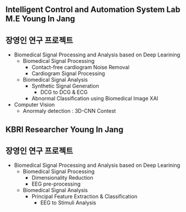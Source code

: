 ## __Intelligent Control and Automation System Lab M.E Young In Jang__  
## 장영인 연구 프로젝트   

* Biomedical Signal Processing and Analysis based on Deep Learining
  * Biomedical Signal Processing  
    * Contact-free cardiogram Noise Removal  
    * Cardiogram Signal Processing
  * Biomedical Signal Analysis  
    * Synthetic Signal Generation  
      * DCG to DCG & ECG
    * Abnormal Classification using Biomedical Image XAI
* Computer Vision      
  * Anormaly detection : 3D-CNN Contest    

## __KBRI Researcher Young In Jang__  
## 장영인 연구 프로젝트   

* Biomedical Signal Processing and Analysis based on Deep Learining
  * Biomedical Signal Processing  
    * Dimensionality Reduction  
    * EEG pre-processing
  * Biomedical Signal Analysis  
    * Principal Feature Extraction & Classification  
      * EEG to Stimuli Analysis

